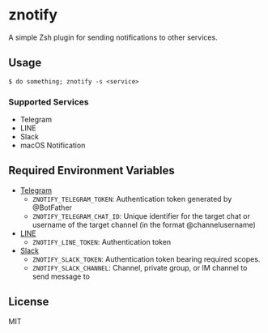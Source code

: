 # znotify

A simple Zsh plugin for sending notifications to other services.

## Usage

```shell
$ do something; znotify -s <service>
```

### Supported Services

- Telegram
- LINE
- Slack
- macOS Notification

## Required Environment Variables

- [Telegram](https://core.telegram.org/bots/api#sendmessage)
  - `ZNOTIFY_TELEGRAM_TOKEN`: Authentication token generated by @BotFather
  - `ZNOTIFY_TELEGRAM_CHAT_ID`: Unique identifier for the target chat or username of the target channel (in the format @channelusername)
- [LINE](https://notify-bot.line.me/doc/en/)
  - `ZNOTIFY_LINE_TOKEN`: Authentication token
- [Slack](https://api.slack.com/methods/chat.postMessage)
  - `ZNOTIFY_SLACK_TOKEN`: Authentication token bearing required scopes.
  - `ZNOTIFY_SLACK_CHANNEL`: Channel, private group, or IM channel to send message to

## License

MIT
